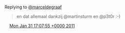 Replying to [@marceldegraaf](https://twitter.com/marceldegraaf/status/32116777437634561)

> en dat allemaal dankzij @martinsturm en @p3t0r :\-\)

<img src="../../media/tweet.ico" width="12" /> [Mon Jan 31 17:07:55 +0000 2011](https://twitter.com/DromerDenker/status/32122918104207361)